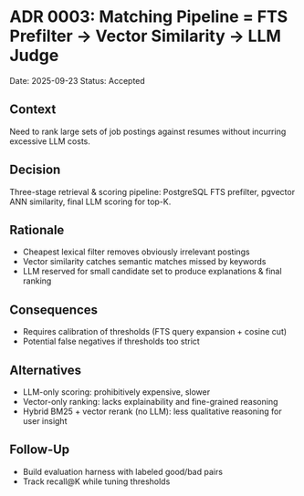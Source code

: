 # ADR 0003: Matching Pipeline = FTS Prefilter → Vector Similarity → LLM Judge

Date: 2025-09-23
Status: Accepted

## Context
Need to rank large sets of job postings against resumes without incurring excessive LLM costs.

## Decision
Three-stage retrieval & scoring pipeline: PostgreSQL FTS prefilter, pgvector ANN similarity, final LLM scoring for top-K.

## Rationale
- Cheapest lexical filter removes obviously irrelevant postings
- Vector similarity catches semantic matches missed by keywords
- LLM reserved for small candidate set to produce explanations & final ranking

## Consequences
- Requires calibration of thresholds (FTS query expansion + cosine cut)
- Potential false negatives if thresholds too strict

## Alternatives
- LLM-only scoring: prohibitively expensive, slower
- Vector-only ranking: lacks explainability and fine-grained reasoning
- Hybrid BM25 + vector rerank (no LLM): less qualitative reasoning for user insight

## Follow-Up
- Build evaluation harness with labeled good/bad pairs
- Track recall@K while tuning thresholds
